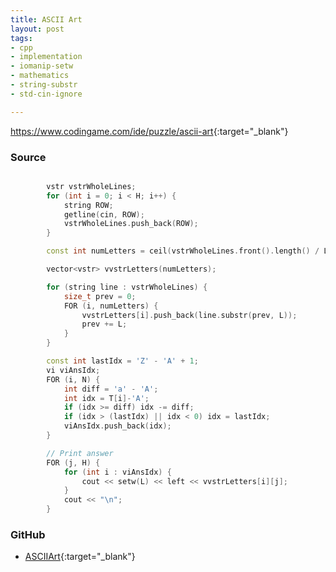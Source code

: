 ```yaml
---
title: ASCII Art
layout: post
tags:
- cpp
- implementation
- iomanip-setw
- mathematics
- string-substr
- std-cin-ignore

---
```


<https://www.codingame.com/ide/puzzle/ascii-art>{:target="_blank"}

### Source

```cpp

        vstr vstrWholeLines;
        for (int i = 0; i < H; i++) {
            string ROW;
            getline(cin, ROW);
            vstrWholeLines.push_back(ROW);
        }

        const int numLetters = ceil(vstrWholeLines.front().length() / L);

        vector<vstr> vvstrLetters(numLetters);

        for (string line : vstrWholeLines) {
            size_t prev = 0;
            FOR (i, numLetters) {
                vvstrLetters[i].push_back(line.substr(prev, L));
                prev += L;
            }
        }

        const int lastIdx = 'Z' - 'A' + 1;
        vi viAnsIdx;
        FOR (i, N) {
            int diff = 'a' - 'A';
            int idx = T[i]-'A';
            if (idx >= diff) idx -= diff;
            if (idx > (lastIdx) || idx < 0) idx = lastIdx;
            viAnsIdx.push_back(idx);
        }

        // Print answer
        FOR (j, H) {
            for (int i : viAnsIdx) {
                cout << setw(L) << left << vvstrLetters[i][j];
            }
            cout << "\n";
        }

```

### GitHub

- [ASCIIArt](<https://github.com/coolwindjo/algoguru/tree/master/_posts/Done/ASCIIArt>){:target="_blank"}
